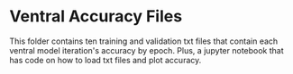 # Ventral Accuracy Files
This folder contains ten training and validation txt files that contain each ventral model iteration's accuracy by epoch. Plus, a jupyter notebook that has code on how to load txt files and plot accuracy.
